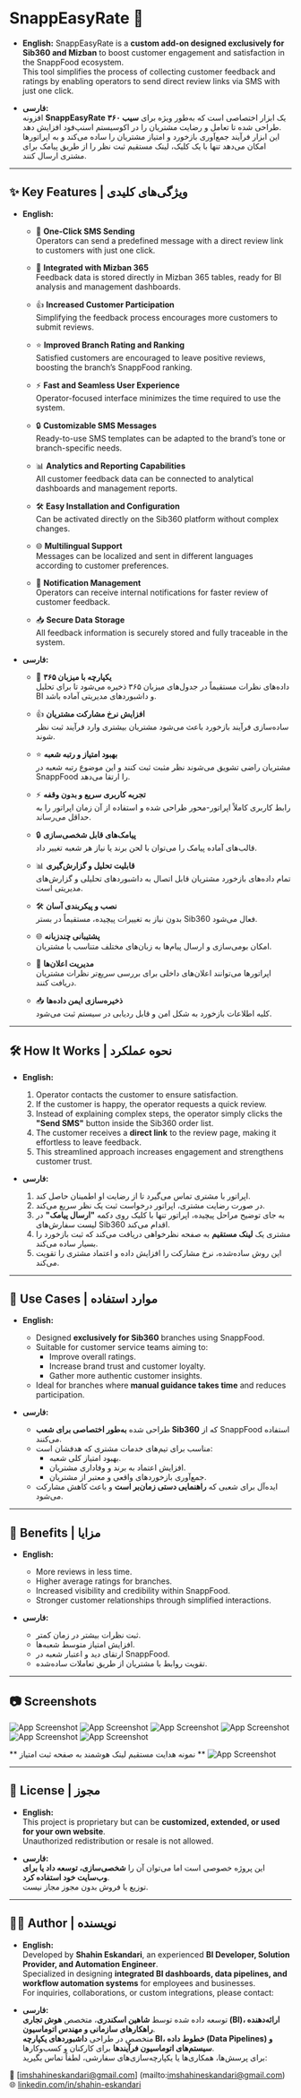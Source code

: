 # SnappEasyRate 🚀

- **English:** 
SnappEasyRate is a **custom add-on designed exclusively for Sib360 and Mizban** to boost customer engagement and satisfaction in the SnappFood ecosystem.  
This tool simplifies the process of collecting customer feedback and ratings by enabling operators to send direct review links via SMS with just one click.  

- **فارسی:**  
افزونه **SnappEasyRate** یک ابزار اختصاصی است که به‌طور ویژه برای **سیب ۳۶۰** طراحی شده تا تعامل و رضایت مشتریان را در اکوسیستم اسنپ‌فود افزایش دهد.  
این ابزار فرآیند جمع‌آوری بازخورد و امتیاز مشتریان را ساده می‌کند و به اپراتورها امکان می‌دهد تنها با یک کلیک، لینک مستقیم ثبت نظر را از طریق پیامک برای مشتری ارسال کنند.  

---

## ✨ Key Features | ویژگی‌های کلیدی  

- **English:**
    - 📲 **One-Click SMS Sending**  
    Operators can send a predefined message with a direct review link to customers with just one click.

    - 🔄 **Integrated with Mizban 365**  
    Feedback data is stored directly in Mizban 365 tables, ready for BI analysis and management dashboards.

    - 👍 **Increased Customer Participation**  
    Simplifying the feedback process encourages more customers to submit reviews.

    - ⭐ **Improved Branch Rating and Ranking**  
    Satisfied customers are encouraged to leave positive reviews, boosting the branch’s SnappFood ranking.

    - ⚡ **Fast and Seamless User Experience**  
    Operator-focused interface minimizes the time required to use the system.

    - 🔒 **Customizable SMS Messages**  
    Ready-to-use SMS templates can be adapted to the brand’s tone or branch-specific needs.

    - 📊 **Analytics and Reporting Capabilities**  
    All customer feedback data can be connected to analytical dashboards and management reports.

    - 🛠 **Easy Installation and Configuration**  
    Can be activated directly on the Sib360 platform without complex changes.

    - 🌐 **Multilingual Support**  
    Messages can be localized and sent in different languages according to customer preferences.

    - 🔔 **Notification Management**  
    Operators can receive internal notifications for faster review of customer feedback.

    - 📥 **Secure Data Storage**  
    All feedback information is securely stored and fully traceable in the system.

- **فارسی:**  
    - 🔄 **یکپارچه با میزبان ۳۶۵**  
    داده‌های نظرات مستقیماً در جدول‌های میزبان ۳۶۵ ذخیره می‌شود تا برای تحلیل BI و داشبوردهای مدیریتی آماده باشد.

    - 👍 **افزایش نرخ مشارکت مشتریان**  
    ساده‌سازی فرآیند بازخورد باعث می‌شود مشتریان بیشتری وارد فرآیند ثبت نظر شوند.

    - ⭐ **بهبود امتیاز و رتبه شعبه**  
    مشتریان راضی تشویق می‌شوند نظر مثبت ثبت کنند و این موضوع رتبه شعبه در SnappFood را ارتقا می‌دهد.

    - ⚡ **تجربه کاربری سریع و بدون وقفه**  
    رابط کاربری کاملاً اپراتور-محور طراحی شده و استفاده از آن زمان اپراتور را به حداقل می‌رساند.

    - 🔒 **پیامک‌های قابل شخصی‌سازی**  
    قالب‌های آماده پیامک را می‌توان با لحن برند یا نیاز هر شعبه تغییر داد.

    - 📊 **قابلیت تحلیل و گزارش‌گیری**  
    تمام داده‌های بازخورد مشتریان قابل اتصال به داشبوردهای تحلیلی و گزارش‌های مدیریتی است.

    - 🛠 **نصب و پیکربندی آسان**  
    بدون نیاز به تغییرات پیچیده، مستقیماً در بستر Sib360 فعال می‌شود.

    - 🌐 **پشتیبانی چندزبانه**  
    امکان بومی‌سازی و ارسال پیام‌ها به زبان‌های مختلف متناسب با مشتریان.

    - 🔔 **مدیریت اعلان‌ها**  
    اپراتورها می‌توانند اعلان‌های داخلی برای بررسی سریع‌تر نظرات مشتریان دریافت کنند.

    - 📥 **ذخیره‌سازی ایمن داده‌ها**  
    کلیه اطلاعات بازخورد به شکل امن و قابل ردیابی در سیستم ثبت می‌شود.

---

## 🛠 How It Works | نحوه عملکرد

- **English:**
    1. Operator contacts the customer to ensure satisfaction.
    2. If the customer is happy, the operator requests a quick review.
    3. Instead of explaining complex steps, the operator simply clicks the **"Send SMS"** button inside the Sib360 order list.
    4. The customer receives a **direct link** to the review page, making it effortless to leave feedback.
    5. This streamlined approach increases engagement and strengthens customer trust.

- **فارسی:**
    1. اپراتور با مشتری تماس می‌گیرد تا از رضایت او اطمینان حاصل کند.
    2. در صورت رضایت مشتری، اپراتور درخواست ثبت یک نظر سریع می‌کند.
    3. به جای توضیح مراحل پیچیده، اپراتور تنها با کلیک روی دکمه **"ارسال پیامک"** در لیست سفارش‌های Sib360 اقدام می‌کند.
    4. مشتری یک **لینک مستقیم** به صفحه نظرخواهی دریافت می‌کند که ثبت بازخورد را بسیار ساده می‌کند.
    5. این روش ساده‌شده، نرخ مشارکت را افزایش داده و اعتماد مشتری را تقویت می‌کند.

---

## 📌 Use Cases | موارد استفاده

- **English:**
    - Designed **exclusively for Sib360** branches using SnappFood.
    - Suitable for customer service teams aiming to:
        - Improve overall ratings.
        - Increase brand trust and customer loyalty.
        - Gather more authentic customer insights.
    - Ideal for branches where **manual guidance takes time** and reduces participation.

- **فارسی:**
    - طراحی شده **به‌طور اختصاصی برای شعب Sib360** که از SnappFood استفاده می‌کنند.
    - مناسب برای تیم‌های خدمات مشتری که هدفشان است:
        - بهبود امتیاز کلی شعبه.
        - افزایش اعتماد به برند و وفاداری مشتریان.
        - جمع‌آوری بازخوردهای واقعی و معتبر از مشتریان.
    - ایده‌آل برای شعبی که **راهنمایی دستی زمان‌بر است** و باعث کاهش مشارکت می‌شود.
---

## 🚀 Benefits | مزایا

- **English:**
    - More reviews in less time.
    - Higher average ratings for branches.
    - Increased visibility and credibility within SnappFood.
    - Stronger customer relationships through simplified interactions.

- **فارسی:**
    - ثبت نظرات بیشتر در زمان کمتر.
    - افزایش امتیاز متوسط شعبه‌ها.
    - ارتقای دید و اعتبار شعبه در SnappFood.
    - تقویت روابط با مشتریان از طریق تعاملات ساده‌شده.

---

## 📷 Screenshots

![App Screenshot](screenshots/1.png)
![App Screenshot](screenshots/2.png)
![App Screenshot](screenshots/3.png)
![App Screenshot](screenshots/4.png)
![App Screenshot](screenshots/6.png)
![App Screenshot](screenshots/7.jpg)

** نمونه هدایت مستقیم لینک هوشمند به صفحه ثبت امتیاز **
![App Screenshot](screenshots/5.png)

---

## 📄 License | مجوز

- **English:**  
This project is proprietary but can be **customized, extended, or used for your own website**.  
Unauthorized redistribution or resale is not allowed.

- **فارسی:**  
این پروژه خصوصی است اما می‌توان آن را **شخصی‌سازی، توسعه داد یا برای وب‌سایت خود استفاده کرد**.  
توزیع یا فروش بدون مجوز مجاز نیست.

---

## 👨‍💻 Author | نویسنده

- **English:**  
Developed by **Shahin Eskandari**, an experienced **BI Developer, Solution Provider, and Automation Engineer**.  
Specialized in designing **integrated BI dashboards, data pipelines, and workflow automation systems** for employees and businesses.  
For inquiries, collaborations, or custom integrations, please contact:

- **فارسی:**  
توسعه داده شده توسط **شاهین اسکندری**، متخصص **هوش تجاری (BI)، ارائه‌دهنده راهکارهای سازمانی و مهندس اتوماسیون**.  
متخصص در طراحی **داشبوردهای یکپارچه BI، خطوط داده (Data Pipelines) و سیستم‌های اتوماسیون فرآیندها** برای کارکنان و کسب‌وکارها.  
برای پرسش‌ها، همکاری‌ها یا یکپارچه‌سازی‌های سفارشی، لطفاً تماس بگیرید:

📧 [imshahineskandari@gmail.com] (mailto:imshahineskandari@gmail.com)
🌐 [linkedin.com/in/shahin-eskandari](https://www.linkedin.com/in/shahin-eskandari/)
